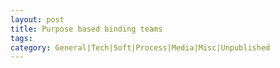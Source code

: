 ```yaml
---
layout: post
title: Purpose based binding teams
tags: 
category: General|Tech|Soft|Process|Media|Misc|Unpublished
---
```


